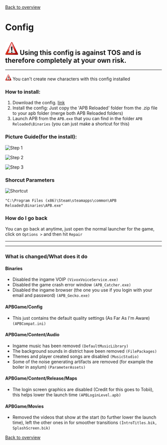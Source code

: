 [Back to overview](../README.md)

# Config

## <img src="../Images/warning.png" alt="warning" height="42" width="42">  Using this config is against TOS and is therefore completely at your own risk.

------
  
<img src="../Images/warning.png" alt="warning" height="20" width="20">  You can't create new characters with this config installed

### How to install: 

1. Download the config. [link](Kevkof_config.zip)
2. Install the config: Just copy the 'APB Reloaded' folder from the .zip file to your apb folder (merge both APB Reloaded folders)
3. Launch APB from the `APB.exe` that you can find in the folder `APB Reloaded\Binaries` (you can just make a shortcut for this)

### Picture Guide(for the install):

![Step 1](https://i.imgur.com/8kZqE6y.png)

![Step 2](https://i.imgur.com/J0iqw7L.png)

![Step 3](https://i.imgur.com/FjFOW0E.png)

### Shorcut Parameters

![Shortcut](https://i.imgur.com/vhUJk7B.png)

```
"C:\Program Files (x86)\Steam\steamapps\common\APB Reloaded\Binaries\APB.exe"
```

### How do I go back

You can go back at anytime, just open the normal launcher for the game, click on `Options >` and then hit `Repair`

------
------

### What is changed/What does it do

#### Binaries

- Disabled the ingame VOIP  `(VivoxVoiceService.exe)`
- Disabled the game crash error window `(APB_Catcher.exe)`
- Disabled the ingame browser (the one you use if you login with your email and password) `(APB_Gecko.exe)`

#### APBGame/Config

- This just contains the default quality settings (As Far As I'm Aware) `(APBCompat.ini)`

#### APBGame/Content/Audio

- Ingame music has been removed `(DefaultMusicLibrary)`
- The background sounds in district have been removed `(FilePackages)`
- Themes and player created songs are disabled `(MusicStudio)`
- Some of the noise generating artifacts are removed (for example the boiler in asylum) `(ParameterAssets)`

#### APBGame/Content/Release/Maps

- The login screen graphics are disabled (Credit for this goes to Tobii), this helps lower the launch time `(APBLoginLevel.apb)`

#### APBGame/Movies

- Removed the videos that show at the start (to further lower the launch time), left the other ones in for smoother transitions `(ÌntroTitles.bik, SplashScreen.bik)`

[Back to overview](../README.md)
